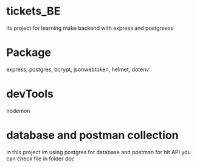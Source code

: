 # tickets_BE

its project for learning make backend with express and postgreess

# Package

express, postgres, bcrypt, jsonwebtoken, helmet, dotenv

# devTools

nodemon

# database and postman collection

in this project im using postgres for database and postman for hit API you can check file in folder doc




